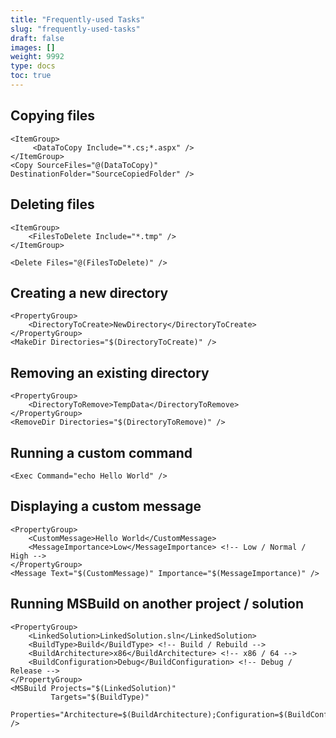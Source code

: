 ```yaml
---
title: "Frequently-used Tasks"
slug: "frequently-used-tasks"
draft: false
images: []
weight: 9992
type: docs
toc: true
---
```


## Copying files
    <ItemGroup>
         <DataToCopy Include="*.cs;*.aspx" />
    </ItemGroup>
    <Copy SourceFiles="@(DataToCopy)" DestinationFolder="SourceCopiedFolder" />


## Deleting files
    <ItemGroup>
        <FilesToDelete Include="*.tmp" />
    </ItemGroup>

    <Delete Files="@(FilesToDelete)" />


## Creating a new directory
    <PropertyGroup>
        <DirectoryToCreate>NewDirectory</DirectoryToCreate>
    </PropertyGroup>
    <MakeDir Directories="$(DirectoryToCreate)" />


## Removing an existing directory
    <PropertyGroup>
        <DirectoryToRemove>TempData</DirectoryToRemove>
    </PropertyGroup>
    <RemoveDir Directories="$(DirectoryToRemove)" />


## Running a custom command
    <Exec Command="echo Hello World" />


## Displaying a custom message
    <PropertyGroup>
        <CustomMessage>Hello World</CustomMessage>
        <MessageImportance>Low</MessageImportance> <!-- Low / Normal / High -->
    </PropertyGroup>
    <Message Text="$(CustomMessage)" Importance="$(MessageImportance)" />


## Running MSBuild on another project / solution
    <PropertyGroup>
        <LinkedSolution>LinkedSolution.sln</LinkedSolution>
        <BuildType>Build</BuildType> <!-- Build / Rebuild -->
        <BuildArchitecture>x86</BuildArchitecture> <!-- x86 / 64 -->
        <BuildConfiguration>Debug</BuildConfiguration> <!-- Debug / Release -->
    </PropertyGroup>
    <MSBuild Projects="$(LinkedSolution)"
             Targets="$(BuildType)" 
             Properties="Architecture=$(BuildArchitecture);Configuration=$(BuildConfiguration)" />

